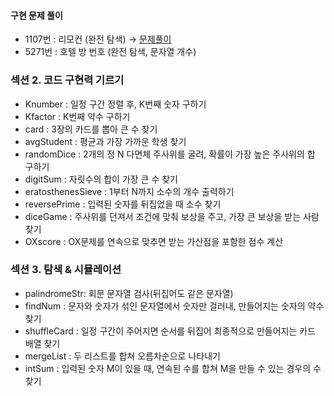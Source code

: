 #### 구현 문제 풀이
   * 1107번 : 리모컨 (완전 탐색) → [문제풀이](https://chanos.tistory.com/entry/%EB%B0%B1%EC%A4%80-1107%EB%B2%88-%EB%A6%AC%EB%AA%A8%EC%BB%A8-%ED%8C%8C%EC%9D%B4%EC%8D%AC-%EB%AC%B8%EC%A0%9C-%ED%92%80%EC%9D%B4)  
   * 5271번 : 호텔 방 번호 (완전 탐색, 문자열 개수)

   ### 섹션 2. 코드 구현력 기르기
   * Knumber : 일정 구간 정렬 후, K번째 숫자 구하기
   * Kfactor : K번째 약수 구하기
   * card : 3장의 카드를 뽑아 큰 수 찾기
   * avgStudent : 평균과 가장 가까운 학생 찾기
   * randomDice : 2개의 정 N 다면체 주사위를 굴려, 확률이 가장 높은 주사위의 합 구하기
   * digitSum : 자릿수의 합이 가장 큰 수 찾기
   * eratosthenesSieve : 1부터 N까지 소수의 개수 출력하기
   * reversePrime : 입력된 숫자를 뒤집었을 때 소수 찾기
   * diceGame : 주사위를 던져서 조건에 맞춰 보상을 주고, 가장 큰 보상을 받는 사람 찾기
   * OXscore : OX문제를 연속으로 맞추면 받는 가산점을 포함한 점수 계산

   ### 섹션 3. 탐색 & 시뮬레이션
   * palindromeStr: 회문 문자열 검사(뒤집어도 같은 문자열)
   * findNum : 문자와 숫자가 섞인 문자열에서 숫자만 걸러내, 만들어지는 숫자의 약수 찾기
   * shuffleCard : 일정 구간이 주어지면 순서를 뒤집어 최종적으로 만들어지는 카드 배열 찾기
   * mergeList : 두 리스트를 합쳐 오름차순으로 나타내기
   * intSum : 입력된 숫자 M이 있을 때, 연속된 수를 합쳐 M을 만들 수 있는 경우의 수 찾기